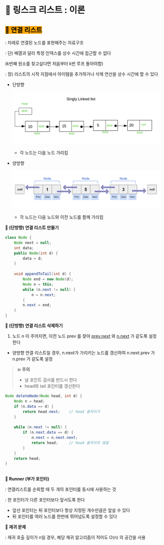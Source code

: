 # 🐢 링스크 리스트 : 이론

## <mark style="background-color:orange;">**🫧 연결 리스트**</mark>

: 차례로 연결된 노드를 표현해주는 자료구조

: 단) 배열과 달리 특정 인덱스를 상수 시간에 접근할 수 없다

(k번째 원소를 찾고싶다면 처음부터 k번 루프 돌아야함)

: 장) 리스트의 시작 지점에서 아이템을 추가하거나 삭제 연산을 상수 시간에 할 수 있다

*   단방향

    ![](<../../.gitbook/assets/image (9).png>)

    * 각 노드는 다음 노드 가리킴
*   양방향

    ![](../../.gitbook/assets/image.png)

    * 각 노드는 다음 노드와 이전 노드를 함께 가리킴



**💖 (단방향) 연결 리스트 만들기**

```java
class Node {
	Node next = null;
	int data;
	public Node(int d) {
		data = d;
	}

	void appendToTail(int d) {
		Node end = new Node(d);
		Node n = this;
		while (n.next != null) {
			n = n.next;
		{
		n.next = end;
	}
}
```



**💖 (단방향) 연결 리스트 삭제하기**

1. 노드 n 이 주어지면, 이전 노드 prev 를 찾아 [prev.next](http://prev.next) 와 [n.next](http://n.next) 가 같도록 설정한다

* 양방향 연결 리스트일 경우, n.next가 가리키는 노드를 갱신하여 n.next.prev 가 n.prev 가 같도록 설정

> **💥 주의**
>
> * 널 포인트 검사를 반드시 한다
> * head와 tail 포인터를 갱신한다

```java
Node deleteNode(Node head, int d) {
	Node n = head;
	if (n.data == d) {
		return head.next;    // head 움직이기
	}

	while (n.next != null) {
		if (n.next.data == d) {
			n.next = n.next.next;
			return head;     // head 움직이지 않음
		}
	}
	return head;
}
	
```



**💖 Runner (부가 포인터)**

: 연결리스트를 순회할 때 두 개의 포인터를 동시에 사용하는 것

: 한 포인터가 다른 포인터보다 앞서도록 한다

* 앞선 포인터는 뒤 포인터보다 항상 지정된 개수만큼은 앞설 수 있다
* 뒤 포인터를 여러 노드를 한번에 뛰어넘도록 설정할 수 있다



**💖 재귀 문제**

: 재귀 호출 깊이가 n일 경우, 해당 재귀 알고리즘이 적어도 O(n) 의 공간을 사용
